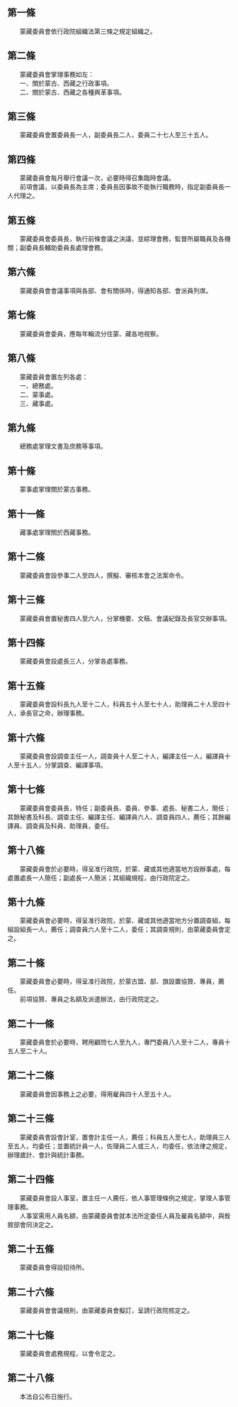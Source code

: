 第一條 
-------
　　蒙藏委員會依行政院組織法第三條之規定組織之。  


第二條 
-------
　　蒙藏委員會掌理事務如左：  
　　一、關於蒙古、西藏之行政事項。  
　　二、關於蒙古、西藏之各種興革事項。  


第三條 
-------
　　蒙藏委員會置委員長一人，副委員長二人，委員二十七人至三十五人。  


第四條 
-------
　　蒙藏委員會每月舉行會議一次，必要時得召集臨時會議。  
　　前項會議，以委員長為主席；委員長因事故不能執行職務時，指定副委員長一人代理之。  


第五條 
-------
　　蒙藏委員會委員長，執行前條會議之決議，並綜理會務，監督所屬職員及各機關；副委員長輔助委員長處理會務。  


第六條 
-------
　　蒙藏委員會會議事項與各部、會有關係時，得通知各部、會派員列席。  


第七條 
-------
　　蒙藏委員會委員，應每年輪流分往蒙、藏各地視察。  


第八條 
-------
　　蒙藏委員會置左列各處：  
　　一、總務處。  
　　二、蒙事處。  
　　三、藏事處。  


第九條 
-------
　　總務處掌理文書及庶務等事項。  


第十條 
-------
　　蒙事處掌理關於蒙古事務。  


第十一條 
---------
　　藏事處掌理關於西藏事務。  


第十二條 
---------
　　蒙藏委員會設參事二人至四人，撰擬、審核本會之法案命令。  


第十三條 
---------
　　蒙藏委員會置秘書四人至六人，分掌機要、文稿、會議紀錄及長官交辦事項。  


第十四條 
---------
　　蒙藏委員會設處長三人，分掌各處事務。  


第十五條 
---------
　　蒙藏委員會設科長九人至十二人，科員五十人至七十人，助理員二十人至四十人，承長官之命，辦理事務。  


第十六條 
---------
　　蒙藏委員會設調查主任一人，調查員十人至二十人，編譯主任一人，編譯員十人至十五人，分掌調查、編譯事項。  


第十七條 
---------
　　蒙藏委員會委員長，特任；副委員長、委員、參事、處長、秘書二人，簡任；其餘秘書及科長、調查主任、編譯主任、編譯員六人、調查員四人，薦任；其餘編譯員、調查員及科員、助理員，委任。  


第十八條 
---------
　　蒙藏委員會於必要時，得呈准行政院，於蒙、藏或其他適當地方設辦事處，每處置處長一人簡任；副處長一人簡派；其組織規程，由行政院定之。  


第十九條 
---------
　　蒙藏委員會必要時，得呈准行政院，於蒙、藏或其他適當地方分置調查組，每組設組長一人，薦任；調查員六人至十二人，委任；其調查規則，由蒙藏委員會定之。  


第二十條 
---------
　　蒙藏委員會必要時，得呈准行政院，於蒙古盟、部、旗設置協贊、專員，薦任。  
　　前項協贊、專員之名額及派遣辦法，由行政院定之。  


第二十一條 
-----------
　　蒙藏委員會於必要時，聘用顧問七人至九人，專門委員八人至十二人，專員十五人至二十人。  


第二十二條 
-----------
　　蒙藏委員會因事務上之必要，得用雇員四十人至五十人。  


第二十三條 
-----------
　　蒙藏委員會設會計室，置會計主任一人，薦任；科員五人至七人，助理員三人至五人，均委任；並置統計員一人，佐理員二人或三人，均委任，依法律之規定，辦理歲計、會計與統計事務。  


第二十四條 
-----------
　　蒙藏委員會設人事室，置主任一人薦任，依人事管理條例之規定，掌理人事管理事務。  
　　人事室需用人員名額，由蒙藏委員會就本法所定委任人員及雇員名額中，與銓敘部會同決定之。  


第二十五條 
-----------
　　蒙藏委員會得設招待所。  


第二十六條 
-----------
　　蒙藏委員會會議規則，由蒙藏委員會擬訂，呈請行政院核定之。  


第二十七條 
-----------
　　蒙藏委員會處務規程，以會令定之。  


第二十八條 
-----------
　　本法自公布日施行。